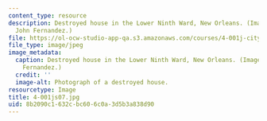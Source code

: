 ```yaml
---
content_type: resource
description: Destroyed house in the Lower Ninth Ward, New Orleans. (Image by Prof.
  John Fernandez.)
file: https://ol-ocw-studio-app-qa.s3.amazonaws.com/courses/4-001j-cityscope-new-orleans-spring-2007/8b2090c1632cbc606c0a3d5b3a838d90_4-001js07.jpg
file_type: image/jpeg
image_metadata:
  caption: Destroyed house in the Lower Ninth Ward, New Orleans. (Image by Prof. John
    Fernandez.)
  credit: ''
  image-alt: Photograph of a destroyed house.
resourcetype: Image
title: 4-001js07.jpg
uid: 8b2090c1-632c-bc60-6c0a-3d5b3a838d90
---
```

